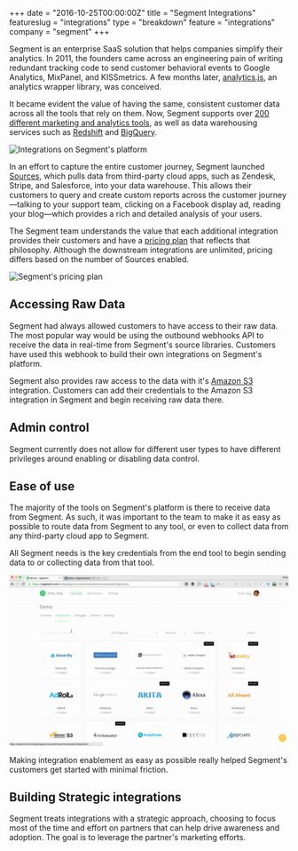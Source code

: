 +++
date = "2016-10-25T00:00:00Z"
title = "Segment Integrations"
featureslug = "integrations"
type = "breakdown"
feature = "integrations"
company = "segment"
+++

Segment is an enterprise SaaS solution that helps companies simplify their analytics. In 2011, the founders came across an engineering pain of writing redundant tracking code to send customer behavioral events to Google Analytics, MixPanel, and KISSmetrics. A few months later, [analytics.js](https://github.com/segmentio/analytics.js), an analytics wrapper library, was conceived.

It became evident the value of having the same, consistent customer data across all the tools that rely on them. Now, Segment supports over [200 different marketing and analytics tools](https://segment.com/integrations/?utm_campaign=enterprise-ready-2016&utm_medium=content-text&utm_source=enterprise-ready), as well as data warehousing services such as [Redshift](https://segment.com/warehouses/redshift/?utm_campaign=enterprise-ready-2016&utm_medium=content-text&utm_source=enterprise-ready) and [BigQuery](https://segment.com/warehouses/bigquery/?utm_campaign=enterprise-ready-2016&utm_medium=content-text&utm_source=enterprise-ready).

![Integrations on Segment's platform](./images/integrations.png)

In an effort to capture the entire customer journey, Segment launched [Sources](https://segment.com/sources/?utm_campaign=enterprise-ready-2016&utm_medium=content-text&utm_source=enterprise-ready), which pulls data from third-party cloud apps, such as Zendesk, Stripe, and Salesforce, into your data warehouse. This allows their customers to query and create custom reports across the customer journey—talking to your support team, clicking on a Facebook display ad,  reading your blog—which provides a rich and detailed analysis of your users.

The Segment team understands the value that each additional integration provides their customers and have a [pricing plan](https://segment.com/pricing/?utm_campaign=enterprise-ready-2016&utm_medium=content-text&utm_source=enterprise-ready) that reflects that philosophy. Although the downstream integrations are unlimited, pricing differs based on the number of Sources enabled.

![Segment's pricing plan](./images/pricing.png)

## Accessing Raw Data

Segment had always allowed customers to have access to their raw data. The most popular way would be using the outbound webhooks API to receive the data in real-time from Segment's source libraries. Customers have used this webhook to build their own integrations on Segment's platform.

Segment also provides raw access to the data with it's [Amazon S3](https://segment.com/integrations/amazon-s3) integration. Customers can add their credentials to the Amazon S3 integration in Segment and begin receiving raw data there.

## Admin control

Segment currently does not allow for different user types to have different privileges around enabling or disabling data control.

## Ease of use

The majority of the tools on Segment's platform is there to receive data from Segment. As such, it was important to the team to make it as easy as possible to route data from Segment to any tool, or even to collect data from any third-party cloud app to Segment.

All Segment needs is the key credentials from the end tool to begin sending data to or collecting data from that tool.

![Enabling Mixpanel](./images/demo-mixpanel.gif)

Making integration enablement as easy as possible really helped Segment's customers get started with minimal friction.

## Building Strategic integrations

Segment treats integrations with a strategic approach, choosing to focus most of the time and effort on partners that can help drive awareness and adoption. The goal is to leverage the partner's marketing efforts.


